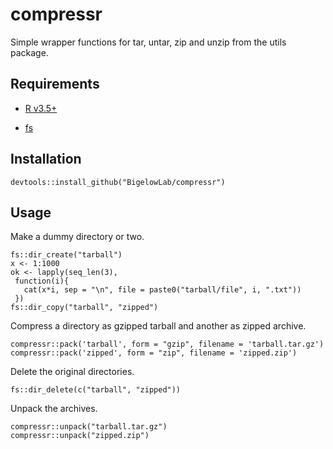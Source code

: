 # compressr

Simple wrapper functions for tar, untar, zip and unzip from the utils package.

## Requirements

 + [R v3.5+](https://www.r-project.org/)
 
 + [fs](https://CRAN.R-project.org/package=fs)
 
 ## Installation
 
 ```
 devtools::install_github("BigelowLab/compressr")
 
 ```
 
 ## Usage
 
 Make a dummy directory or two.
 
 ```
fs::dir_create("tarball")
x <- 1:1000
ok <- lapply(seq_len(3),
  function(i){
    cat(x*i, sep = "\n", file = paste0("tarball/file", i, ".txt"))
  })
fs::dir_copy("tarball", "zipped")
```
 
Compress a directory as gzipped tarball and another as zipped archive.
 
 ```
 compressr::pack('tarball', form = "gzip", filename = 'tarball.tar.gz')
 compressr::pack('zipped', form = "zip", filename = 'zipped.zip')
 ```
 
 Delete the original directories.
 
 ```
 fs::dir_delete(c("tarball", "zipped"))
 ```
 
 Unpack the archives.
 
 ```
 compressr::unpack("tarball.tar.gz")
 compressr::unpack("zipped.zip")
 ```